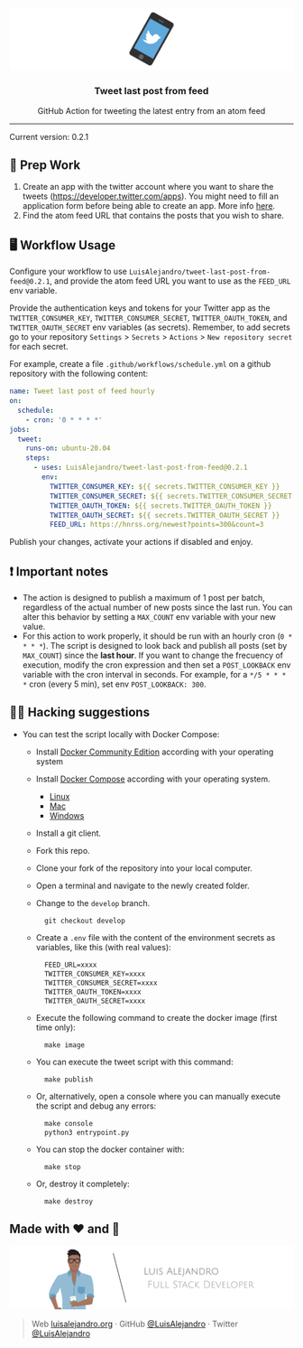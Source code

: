 <p align='center'>
  <img src="https://github.com/LuisAlejandro/tweet-last-post-from-feed/blob/develop/branding/banner.svg">
  <h3 align="center">Tweet last post from feed</h3>
  <p align="center">GitHub Action for tweeting the latest entry from an atom feed</p>
</p>

---

Current version: 0.2.1

## 🎒 Prep Work

1. Create an app with the twitter account where you want to share the tweets (https://developer.twitter.com/apps). You might need to fill an application form before being able to create an app. More info [here](https://github.com/gr2m/twitter-together/blob/main/docs/01-create-twitter-app.md).
2. Find the atom feed URL that contains the posts that you wish to share.

## 🖥 Workflow Usage

Configure your workflow to use `LuisAlejandro/tweet-last-post-from-feed@0.2.1`,
and provide the atom feed URL you want to use as the `FEED_URL` env variable.

Provide the authentication keys and tokens for your Twitter app
as the `TWITTER_CONSUMER_KEY`, `TWITTER_CONSUMER_SECRET`,
`TWITTER_OAUTH_TOKEN`, and `TWITTER_OAUTH_SECRET` env variables
(as secrets). Remember, to add secrets go to your repository
`Settings` > `Secrets` > `Actions` > `New repository secret`
for each secret.

For example, create a file `.github/workflows/schedule.yml` on
a github repository with the following content:

```yml
name: Tweet last post of feed hourly
on:
  schedule:
    - cron: '0 * * * *'
jobs:
  tweet:
    runs-on: ubuntu-20.04
    steps:
      - uses: LuisAlejandro/tweet-last-post-from-feed@0.2.1
        env:
          TWITTER_CONSUMER_KEY: ${{ secrets.TWITTER_CONSUMER_KEY }}
          TWITTER_CONSUMER_SECRET: ${{ secrets.TWITTER_CONSUMER_SECRET }}
          TWITTER_OAUTH_TOKEN: ${{ secrets.TWITTER_OAUTH_TOKEN }}
          TWITTER_OAUTH_SECRET: ${{ secrets.TWITTER_OAUTH_SECRET }}
          FEED_URL: https://hnrss.org/newest?points=300&count=3
```

Publish your changes, activate your actions if disabled and enjoy.

## ❗ Important notes

* The action is designed to publish a maximum of 1 post per batch, regardless of the actual
number of new posts since the last run. You can alter this behavior by setting a `MAX_COUNT` env
variable with your new value.
* For this action to work properly, it should be run with an hourly cron (`0 * * * *`).
The script is designed to look back and publish all posts (set by `MAX_COUNT`)
since the **last hour**. If you want to change the frecuency of execution, modify the cron
expression and then set a `POST_LOOKBACK` env variable with the cron interval in seconds. For example,
for a `*/5 * * * *` cron (every 5 min), set env `POST_LOOKBACK: 300`.

## 🕵🏾 Hacking suggestions

- You can test the script locally with Docker Compose:

  * Install [Docker Community Edition](https://docs.docker.com/install/#supported-platforms) according with your operating system
  * Install [Docker Compose](https://docs.docker.com/compose/install/) according with your operating system.

      - [Linux](https://docs.docker.com/compose/install/#install-compose-on-linux-systems)
      - [Mac](https://docs.docker.com/compose/install/#install-compose-on-macos)
      - [Windows](https://docs.docker.com/compose/install/#install-compose-on-windows-desktop-systems)

  * Install a git client.
  * Fork this repo.
  * Clone your fork of the repository into your local computer.
  * Open a terminal and navigate to the newly created folder.
  * Change to the `develop` branch.

          git checkout develop

  * Create a `.env` file with the content of the environment secrets as variables, like this (with real values):

          FEED_URL=xxxx
          TWITTER_CONSUMER_KEY=xxxx
          TWITTER_CONSUMER_SECRET=xxxx
          TWITTER_OAUTH_TOKEN=xxxx
          TWITTER_OAUTH_SECRET=xxxx

  * Execute the following command to create the docker image (first time only):

          make image

  * You can execute the tweet script with this command:

          make publish

  * Or, alternatively, open a console where you can manually execute the script and debug any errors:

          make console
          python3 entrypoint.py

  * You can stop the docker container with:
  
          make stop

  * Or, destroy it completely:
  
          make destroy
  

## Made with :heart: and :hamburger:

![Banner](https://github.com/LuisAlejandro/tweet-last-post-from-feed/blob/develop/branding/author-banner.svg)

> Web [luisalejandro.org](http://luisalejandro.org/) · GitHub [@LuisAlejandro](https://github.com/LuisAlejandro) · Twitter [@LuisAlejandro](https://twitter.com/LuisAlejandro)
